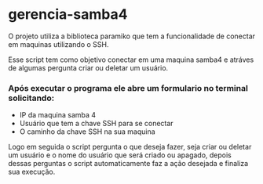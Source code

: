 # gerencia-samba4

O projeto utiliza a biblioteca paramiko que tem a funcionalidade de conectar em maquinas utilizando o SSH.

Esse script tem como objetivo conectar em uma maquina samba4 e atráves de algumas pergunta criar ou deletar um usuário.

### Após executar o programa ele abre um formulario no terminal solicitando: 

- IP da maquina samba 4
- Usuário que tem a chave SSH para se conectar
- O caminho da chave SSH na sua maquina

Logo em seguida o script pergunta o que deseja fazer, seja criar ou deletar um usuário e o nome do usuário que será criado ou apagado, depois dessas perguntas o script automaticamente faz a ação desejada e finaliza sua execução.
